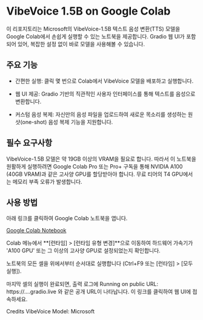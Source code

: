 # VibeVoice 1.5B on Google Colab
이 리포지토리는 Microsoft의 VibeVoice-1.5B 텍스트 음성 변환(TTS) 모델을 Google Colab에서 손쉽게 실행할 수 있는 노트북을 제공합니다. Gradio 웹 UI가 포함되어 있어, 복잡한 설정 없이 바로 모델을 사용해볼 수 있습니다.

## 주요 기능
* 간편한 실행: 클릭 몇 번으로 Colab에서 VibeVoice 모델을 배포하고 실행합니다.

* 웹 UI 제공: Gradio 기반의 직관적인 사용자 인터페이스를 통해 텍스트를 음성으로 변환합니다.

* 커스텀 음성 복제: 자신만의 음성 파일을 업로드하여 새로운 목소리를 생성하는 원샷(one-shot) 음성 복제 기능을 지원합니다.

## 필수 요구사항
VibeVoice-1.5B 모델은 약 19GB 이상의 VRAM을 필요로 합니다. 따라서 이 노트북을 원활하게 실행하려면 Google Colab Pro 또는 Pro+ 구독을 통해 NVIDIA A100 (40GB VRAM)과 같은 고사양 GPU를 할당받아야 합니다. 무료 티어의 T4 GPU에서는 메모리 부족 오류가 발생합니다.

## 사용 방법
아래 링크를 클릭하여 Google Colab 노트북을 엽니다.

[Google Colab Notebook](https://colab.research.google.com/drive/1fZvax0QYeia1jJDXJOGP69WyZw8dUl3x?usp=sharing)

Colab 메뉴에서 **[런타임] > [런타임 유형 변경]**으로 이동하여 하드웨어 가속기가 'A100 GPU' 또는 그 이상의 고사양 GPU로 설정되었는지 확인합니다.

노트북의 모든 셀을 위에서부터 순서대로 실행합니다 (Ctrl+F9 또는 [런타임] > [모두 실행]).

마지막 셀의 실행이 완료되면, 출력 로그에 Running on public URL: https://....gradio.live 와 같은 공개 URL이 나타납니다. 이 링크를 클릭하여 웹 UI에 접속하세요.

Credits
VibeVoice Model: Microsoft


